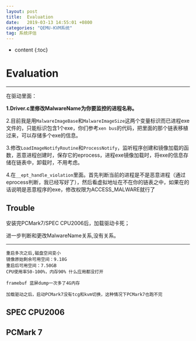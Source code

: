 ```yaml
---
layout: post
title:  Evaluation
date:   2019-03-13 14:55:01 +0800
categories: "QEMU-KVM系统"
tag: 系统评估
---
```

* content
{:toc}


# Evaluation
---
在驱动里面：

**1.Driver.c里修改MalwareName为你要监控的进程名称。**

2.目前我是用`MalwareImageBase`和`MalwareImageSize`这两个变量标识而已进程exe文件的，只能标识包含1个exe，你们参考`xen bus`的代码，把里面的那个链表移植过来，可以存储多个exe的信息。

3.修改`LoadImageNotifyRoutine`和`ProcessNotify`，监听程序创建和镜像加载的函数，恶意进程创建时，保存它的eprocess，进程exe镜像加载时，将exe的信息存储在链表中，卸载时，不用考虑。

4.在`__ept_handle_violation`里面。首先判断当前的进程是不是恶意进程（通过eprocess判断，我已经写好了），然后看虚拟地址在不在你的链表之中，如果在的话说明是恶意程序的exe，修改权限为ACCESS_MALWARE就行了

## Trouble

安装完PCMark7/SPEC CPU2006后，加载驱动卡死；

进一步判断和更改MalwareName关系,没有关系。

---

```plain
重启多次之后,磁盘空间变小
镜像原始剩余可用空间：9.18G 
重启后可用空间：7.50GB
CPU使用率50-100%，内存90% 什么应用都没打开
```

```plain
framebuf 蓝屏dump一次多了4G内存

加载驱动之后，启动PCMark7没有tcg和kvm切换，这种情况下PCMark7也跑不完
```





## SPEC CPU2006

## PCMark 7

